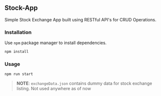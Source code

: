 ## Stock-App

Simple Stock Exchange App built using RESTful API's for CRUD Operations.

### Installation

Use `npm` package manager to install dependencies.
```bash
npm install
```

### Usage
```bash
npm run start
```

> **NOTE**: `exchangeData.json` contains dummy data for stock exchange listing. Not used anywhere as of now

